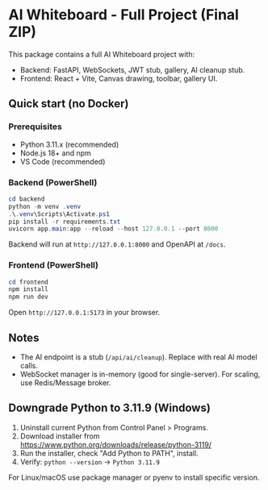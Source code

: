
# AI Whiteboard - Full Project (Final ZIP)

This package contains a full AI Whiteboard project with:
- Backend: FastAPI, WebSockets, JWT stub, gallery, AI cleanup stub.
- Frontend: React + Vite, Canvas drawing, toolbar, gallery UI.

## Quick start (no Docker)

### Prerequisites
- Python 3.11.x (recommended)
- Node.js 18+ and npm
- VS Code (recommended)

### Backend (PowerShell)
```powershell
cd backend
python -m venv .venv
.\.venv\Scripts\Activate.ps1
pip install -r requirements.txt
uvicorn app.main:app --reload --host 127.0.0.1 --port 8000
```
Backend will run at `http://127.0.0.1:8000` and OpenAPI at `/docs`.

### Frontend (PowerShell)
```powershell
cd frontend
npm install
npm run dev
```
Open `http://127.0.0.1:5173` in your browser.

## Notes
- The AI endpoint is a stub (`/api/ai/cleanup`). Replace with real AI model calls.
- WebSocket manager is in-memory (good for single-server). For scaling, use Redis/Message broker.

## Downgrade Python to 3.11.9 (Windows)
1. Uninstall current Python from Control Panel > Programs.
2. Download installer from https://www.python.org/downloads/release/python-3119/
3. Run the installer, check "Add Python to PATH", install.
4. Verify: `python --version` -> `Python 3.11.9`

For Linux/macOS use package manager or pyenv to install specific version.

